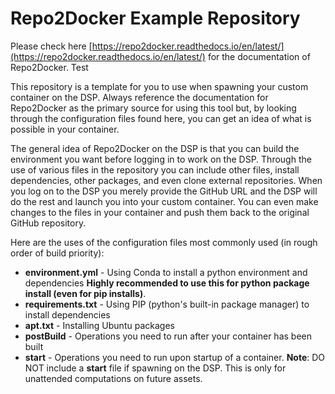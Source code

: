 # Repo2Docker Example Repository

Please check here [https://repo2docker.readthedocs.io/en/latest/](https://repo2docker.readthedocs.io/en/latest/) for the documentation of Repo2Docker. Test

This repository is a template for you to use when spawning your custom container on the DSP.  Always reference
the documentation for Repo2Docker as the primary source for using this tool but, by looking through the 
configuration files found here, you can get an idea of what is possible in your container.

The general idea of Repo2Docker on the DSP is that you can build the environment you want before logging in to work on the DSP.  Through the use of various files in the repository you can include other files,  install dependencies, other packages, and even clone external repositories.  When you log
on to the DSP you merely provide the GitHub URL and the DSP will do the rest and launch you into your custom container.  You can even make changes to the files in your container and push them back to the original GitHub repository.

Here are the uses of the configuration files most commonly used (in rough order of build priority):

- **environment.yml** - Using Conda to install a python environment and dependencies **Highly recommended to use this for python package install (even for pip installs)**.
- **requirements.txt** - Using PIP (python's built-in package manager) to install dependencies
- **apt.txt** - Installing Ubuntu packages
- **postBuild** - Operations you need to run after your container has been built
- **start** - Operations you need to run upon startup of a container. **Note**: DO NOT include a **start** file if spawning on the DSP.  This is only for unattended computations on future assets.

